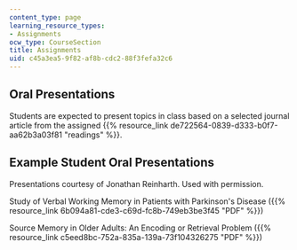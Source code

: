 ```yaml
---
content_type: page
learning_resource_types:
- Assignments
ocw_type: CourseSection
title: Assignments
uid: c45a3ea5-9f82-af8b-cdc2-88f3fefa32c6
---
```


Oral Presentations
------------------

Students are expected to present topics in class based on a selected journal article from the assigned {{% resource_link de722564-0839-d333-b0f7-aa62b3a03f81 "readings" %}}.

Example Student Oral Presentations
----------------------------------

Presentations courtesy of Jonathan Reinharth. Used with permission.

Study of Verbal Working Memory in Patients with Parkinson's Disease ({{% resource_link 6b094a81-cde3-c69d-fc8b-749eb3be3f45 "PDF" %}})

Source Memory in Older Adults: An Encoding or Retrieval Problem ({{% resource_link c5eed8bc-752a-835a-139a-73f104326275 "PDF" %}})